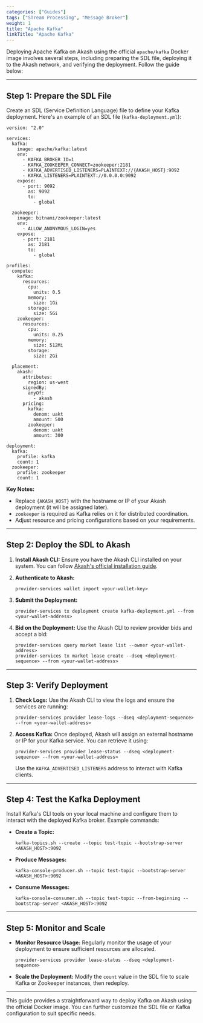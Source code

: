 ```yaml
---
categories: ["Guides"]
tags: ["STream Processing", "Message Broker"]
weight: 1
title: "Apache Kafka"
linkTitle: "Apache Kafka"
---
```


Deploying Apache Kafka on Akash using the official `apache/kafka` Docker image involves several steps, including preparing the SDL file, deploying it to the Akash network, and verifying the deployment. Follow the guide below:

---

## **Step 1: Prepare the SDL File**

Create an SDL (Service Definition Language) file to define your Kafka deployment. Here's an example of an SDL file (`kafka-deployment.yml`):

```
version: "2.0"

services:
  kafka:
    image: apache/kafka:latest
    env:
      - KAFKA_BROKER_ID=1
      - KAFKA_ZOOKEEPER_CONNECT=zookeeper:2181
      - KAFKA_ADVERTISED_LISTENERS=PLAINTEXT://{AKASH_HOST}:9092
      - KAFKA_LISTENERS=PLAINTEXT://0.0.0.0:9092
    expose:
      - port: 9092
        as: 9092
        to:
          - global

  zookeeper:
    image: bitnami/zookeeper:latest
    env:
      - ALLOW_ANONYMOUS_LOGIN=yes
    expose:
      - port: 2181
        as: 2181
        to:
          - global

profiles:
  compute:
    kafka:
      resources:
        cpu:
          units: 0.5
        memory:
          size: 1Gi
        storage:
          size: 5Gi
    zookeeper:
      resources:
        cpu:
          units: 0.25
        memory:
          size: 512Mi
        storage:
          size: 2Gi

  placement:
    akash:
      attributes:
        region: us-west
      signedBy:
        anyOf:
          - akash
      pricing:
        kafka:
          denom: uakt
          amount: 500
        zookeeper:
          denom: uakt
          amount: 300

deployment:
  kafka:
    profile: kafka
    count: 1
  zookeeper:
    profile: zookeeper
    count: 1
```

**Key Notes:**
- Replace `{AKASH_HOST}` with the hostname or IP of your Akash deployment (it will be assigned later).
- `zookeeper` is required as Kafka relies on it for distributed coordination.
- Adjust resource and pricing configurations based on your requirements.

---

## **Step 2: Deploy the SDL to Akash**

1. **Install Akash CLI:**
   Ensure you have the Akash CLI installed on your system. You can follow [Akash's official installation guide](docs/deployments/akash-cli/overview/).

2. **Authenticate to Akash:**
   ```
   provider-services wallet import <your-wallet-key>
   ```

3. **Submit the Deployment:**
   ```
   provider-services tx deployment create kafka-deployment.yml --from <your-wallet-address>
   ```

4. **Bid on the Deployment:**
   Use the Akash CLI to review provider bids and accept a bid:
   ```
   provider-services query market lease list --owner <your-wallet-address>
   provider-services tx market lease create --dseq <deployment-sequence> --from <your-wallet-address>
   ```

---

## **Step 3: Verify Deployment**

1. **Check Logs:**
   Use the Akash CLI to view the logs and ensure the services are running:
   ```
   provider-services provider lease-logs --dseq <deployment-sequence> --from <your-wallet-address>
   ```

2. **Access Kafka:**
   Once deployed, Akash will assign an external hostname or IP for your Kafka service. You can retrieve it using:
   ```
   provider-services provider lease-status --dseq <deployment-sequence> --from <your-wallet-address>
   ```

   Use the `KAFKA_ADVERTISED_LISTENERS` address to interact with Kafka clients.

---

## **Step 4: Test the Kafka Deployment**

Install Kafka's CLI tools on your local machine and configure them to interact with the deployed Kafka broker. Example commands:

- **Create a Topic:**
  ```
  kafka-topics.sh --create --topic test-topic --bootstrap-server <AKASH_HOST>:9092
  ```

- **Produce Messages:**
  ```
  kafka-console-producer.sh --topic test-topic --bootstrap-server <AKASH_HOST>:9092
  ```

- **Consume Messages:**
  ```
  kafka-console-consumer.sh --topic test-topic --from-beginning --bootstrap-server <AKASH_HOST>:9092
  ```

---

## **Step 5: Monitor and Scale**

- **Monitor Resource Usage:**
  Regularly monitor the usage of your deployment to ensure sufficient resources are allocated.
  ```
  provider-services provider lease-status --dseq <deployment-sequence>
  ```

- **Scale the Deployment:**
  Modify the `count` value in the SDL file to scale Kafka or Zookeeper instances, then redeploy.

---

This guide provides a straightforward way to deploy Kafka on Akash using the official Docker image. You can further customize the SDL file or Kafka configuration to suit specific needs.
